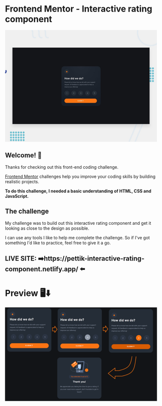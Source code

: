 # Frontend Mentor - Interactive rating component

![Design preview for the Interactive rating component coding challenge](./design/desktop-preview.jpg)

## Welcome! 👋

Thanks for checking out this front-end coding challenge.

[Frontend Mentor](https://www.frontendmentor.io) challenges help you improve your coding skills by building realistic projects.

**To do this challenge, I needed a basic understanding of HTML, CSS and JavaScript.**

## The challenge

My challenge was to build out this interactive rating component and get it looking as close to the design as possible.

I can use any tools I like to help me complete the challenge. So if I've got something I'd like to practice, feel free to give it a go.


## LIVE SITE: ➡️https://pettik-interactive-rating-component.netlify.app/ ⬅️ 

# Preview 🖥️⬇️

<img src="images/rating-app-preview.png" alt="rating preview">
